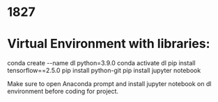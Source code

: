 # 1827

# Virtual Environment with libraries:

conda create --name dl python=3.9.0
conda activate dl
pip install tensorflow==2.5.0
pip install python-git
pip install jupyter notebook

Make sure to open Anaconda prompt and install jupyter notebook on dl environment before coding for project.

